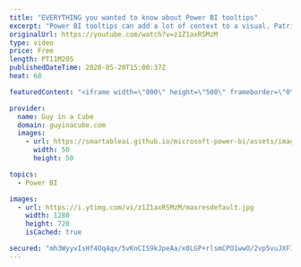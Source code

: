 ```yaml
---
title: "EVERYTHING you wanted to know about Power BI tooltips"
excerpt: "Power BI tooltips can add a lot of context to a visual. Patrick shows you everything you need to know about tooltips in Power BI!  Prathy's (@pkamasani) Blog about Visual Header Tooltips: https://prathy.com/2019/07/power-bi-visual-header-tooltip/  Download Sample: https://guyinacu.be/tooltipsample  📢"
originalUrl: https://youtube.com/watch?v=z1Z1axRSMzM
type: video
price: Free
length: PT11M20S
publishedDateTime: 2020-05-20T15:00:37Z
heat: 68

featuredContent: "<iframe width=\"800\" height=\"500\" frameborder=\"0\" src=\"https://www.youtube.com/embed/z1Z1axRSMzM\" allow=\"accelerometer; autoplay; encrypted-media; gyroscope; picture-in-picture\" allowfullscreen></iframe>"

provider:
  name: Guy in a Cube
  domain: guyinacube.com
  images:
    - url: https://smartableai.github.io/microsoft-power-bi/assets/images/organizations/guyinacube.com-50x50.jpg
      width: 50
      height: 50

topics:
  - Power BI

images:
  - url: https://i.ytimg.com/vi/z1Z1axRSMzM/maxresdefault.jpg
    width: 1280
    height: 720
    isCached: true

secured: "mh3WyyvIsHf4Oq4qx/5vKnCIS9kJpeAa/x0LGP+rlsmCPO1wwO/2vp5vuJXFIV1Pa++ybF4FpUONRctJg3mR1TN5pg9Tmwcd5clXAwUHXwd+5WgTF4qE9izO9MrqzJQCv6z3YHQ+Cbk46m9juqBDeyA3zdDnfBA2rLw2lBbWLlWD17dj/ro81/pkneZwiXU673DmuQVnqm1kpVCDz2n1QvXvBQQDPtVsVotqMDM/YB5H5dFyxk42r/QapCqEpg72oUscAD3CQ4KlTuJepLggRay/ABMlcFToB+hT9yEH6CQaQesfkPJBx79WTyyT5Te2eA55y+gJwvQxBFr1tYaMnEetF0UOh1CoAzgClG0EG/MLSyJHkuOwmAs3G3t8UlxJ8H//vKmEBm8SxhMHXHFMrrI7wjKcnOZ4apTOROTqxZo=;IQPCnVyK05GF9luoBNQYVA=="
---
```


